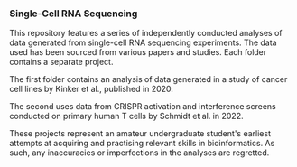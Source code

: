 ### Single-Cell RNA Sequencing
This repository features a series of independently conducted analyses of data generated from single-cell RNA sequencing experiments. The data used has been sourced from various papers and studies. Each folder contains a separate project.

The first folder contains an analysis of data generated in a study of cancer cell lines by Kinker et al., published in 2020.

The second uses data from CRISPR activation and interference screens conducted on primary human T cells by Schmidt et al. in 2022.

These projects represent an amateur undergraduate student's earliest attempts at acquiring and practising relevant skills in bioinformatics. As such, any inaccuracies or imperfections in the analyses are regretted.

